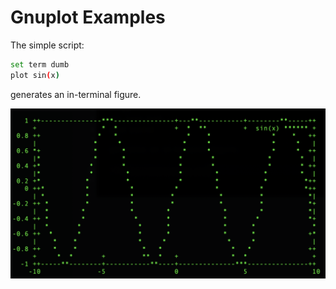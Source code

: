 # Gnuplot Examples

The simple script:
```sh
set term dumb
plot sin(x)
```
generates an in-terminal figure.

![](figs/dumbexample.png)
